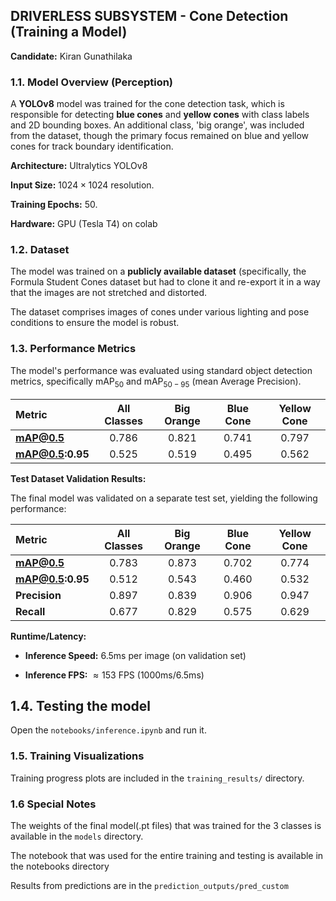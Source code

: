 ## DRIVERLESS SUBSYSTEM -  Cone Detection (Training a Model)

**Candidate:** Kiran Gunathilaka



### 1.1. Model Overview (Perception)

A **YOLOv8** model was trained for the cone detection task, which is responsible for detecting **blue cones** and **yellow cones** with class labels and 2D bounding boxes. An additional class, 'big orange', was included from the dataset, though the primary focus remained on blue and yellow cones for track boundary identification.

**Architecture:** Ultralytics YOLOv8

**Input Size:** $1024 \times 1024$ resolution.

**Training Epochs:** 50.

**Hardware:** GPU (Tesla T4) on colab

### 1.2. Dataset

The model was trained on a **publicly available dataset** (specifically, the Formula Student Cones dataset but had to clone it and re-export it in a way that the images are not stretched and distorted. 

The dataset comprises images of cones under various lighting and pose conditions to ensure the model is robust.

### 1.3. Performance Metrics

The model's performance was evaluated using standard object detection metrics, specifically $\text{mAP}_{50}$ and $\text{mAP}_{50-95}$ (mean Average Precision).

| Metric | All Classes | Big Orange | Blue Cone | Yellow Cone |
| :--- | :---: | :---: | :---: | :---: |
| **mAP@0.5** | $0.786$ | $0.821$ | $0.741$ | $0.797$ |
| **mAP@0.5:0.95** | $0.525$ | $0.519$ | $0.495$ | $0.562$ |

**Test Dataset Validation Results:**

The final model was validated on a separate test set, yielding the following performance:

| Metric | All Classes | Big Orange | Blue Cone | Yellow Cone |
| :--- | :---: | :---: | :---: | :---: |
| **mAP@0.5** | $0.783$ | $0.873$ | $0.702$ | $0.774$ |
| **mAP@0.5:0.95** | $0.512$ | $0.543$ | $0.460$ | $0.532$ |
| **Precision** | $0.897$ | $0.839$ | $0.906$ | $0.947$ |
| **Recall** | $0.677$ | $0.829$ | $0.575$ | $0.629$ |

**Runtime/Latency:**

  * **Inference Speed:** $6.5 \text{ms}$ per image (on validation set)

  * **Inference FPS:** $\approx 153$ FPS ($1000 \text{ms} / 6.5 \text{ms}$)

## 1.4.  Testing the model

Open the `notebooks/inference.ipynb` and run it.


### 1.5. Training Visualizations

Training progress plots are included in the `training_results/` directory.

### 1.6 Special Notes
The weights of the final model(.pt files) that was trained for the 3 classes is available in the `models` directory.

The notebook that was used for the entire training and testing is available in the notebooks directory

Results from predictions are in the `prediction_outputs/pred_custom`